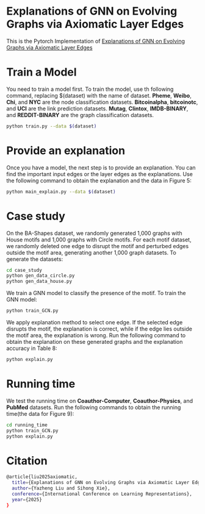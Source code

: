 # Explanations of GNN on Evolving Graphs via Axiomatic Layer Edges
This is the Pytorch Implementation of [Explanations of GNN on Evolving Graphs via Axiomatic  Layer Edges](https://openreview.net/forum?id=pXN8T5RwNN&referrer=%5BAuthor%20Console%5D(%2Fgroup%3Fid%3DICLR.cc%2F2025%2FConference%2FAuthors%23your-submissions))
# Train a Model
You need to train a model first. To train the model, use th following command, replacing $(dataset) with the name of dataset. **Pheme**, **Weibo**, **Chi**, and **NYC** are the node classification datasets. **Bitcoinalpha**, **bitcoinotc**, and **UCI** are the link prediction datasets. **Mutag**, **Clintox**, **IMDB-BINARY**, and **REDDIT-BINARY** are the graph classification datasets. 
```bash
python train.py --data $(dataset)
```
# Provide an explanation
Once you have a  model, the next step is to provide an explanation. You can find the important input edges or the layer edges as the explanations. Use the following command to obtain the explanation and the data in Figure 5:
```bash
python main_explain.py --data $(dataset)
```
# Case study
On the BA-Shapes dataset, we randomly generated 1,000 graphs with House motifs and 1,000 graphs with Circle motifs. For each motif dataset, we randomly deleted one edge to disrupt the motif and perturbed edges outside the motif area, generating another 1,000 graph datasets. To generate the datasets:
```bash
cd case_study
python gen_data_circle.py
python gen_data_house.py
```
We train a GNN model to classify the presence of the motif. To train the GNN model: 
```bash
python train_GCN.py
```
We apply explanation method to select one edge. If the selected edge disrupts the motif, the explanation is correct, while if the edge lies outside the motif area, the explanation is wrong. Run the following command to obtain the explanation on these generated graphs and the explanation accuracy in Table 8: 
```bash
python explain.py
```
# Running time
We test the running time on **Coauthor-Computer**, **Coauthor-Physics**, and **PubMed** datasets. Run the following commands to obtain the running time(the data for Figure 9):
```bash
cd running_time
python train_GCN.py
python explain.py
```
# Citation
```bash
@article{liu2025axiomatic,
  title={Explanations of GNN on Evolving Graphs via Axiomatic Layer Edges},
  author={Yazheng Liu and Sihong Xie},
  conference={International Conference on Learning Representations},
  year={2025}
}
```
